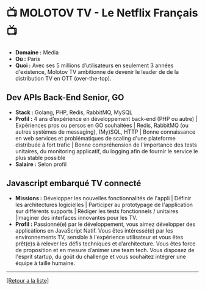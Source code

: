 # 📺 MOLOTOV  TV - Le Netflix Français 📺

- **Domaine :** Media
- **Où :** Paris
- **Quoi :** Avec ses 5 millions d’utilisateurs en seulement 3 années d'existence, Molotov TV ambitionne de devenir le leader de de la distribution TV en OTT (over-the-top).

## Dev APIs Back-End Senior, GO

- **Stack :** Golang, PHP, Redis, RabbitMQ, MySQL
- **Profil :** 4 ans d’expérience en développement back-end (PHP ou autre) | Expériences pros ou persos en GO souhaitées | Redis, RabbitMQ (ou autres systèmes de messaging), (My)SQL, HTTP | Bonne connaissance en web services et problématiques de scaling d'une plateforme distribuée à fort trafic | Bonne compréhension de l'importance des tests unitaires, du monitoring applicatif, du logging afin de fournir le service le plus stable possible 
- **Salaire :** Selon profil

## Javascript embarqué TV connecté

- **Missions :** Développer les nouvelles fonctionnalités de l'appli | Définir les architectures logicielles | Participer au prototypage de l'application sur différents supports | Rédiger les tests fonctionnels / unitaires |Imaginer des interfaces innovantes pour les TV.
- **Profil :** Passionné(e) par le développement, vous aimez développer des applications en JavaScript Natif. Vous êtes intéressé(e) par les environnements TV, sensible à l'expérience utilisateur et vous êtes prêt(e)s à relever les défis techniques et d’architecture. Vous êtes force de proposition et en mesure d’animer une team tech. Vous disposez de l'esprit startup, du goût du challenge et vous souhaitez intégrer une équipe à taille humaine.

----
<a href="https://github.com/jlondiche/job-board-php/blob/master/00README.md">[Retour a la liste]</a>